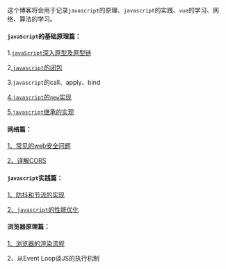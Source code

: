 这个博客将会用于记录`javascript`的原理、`javascript`的实践、`vue`的学习、网络、算法的学习。

#### `javaScript`的基础原理篇：

1.[`javaScript`深入原型及原型链](https://github.com/Liang34/My_blog/issues/7)

2[.`javascript`的闭包](https://github.com/Liang34/My_blog/blob/main/javascript%E5%8E%9F%E7%90%86%E7%AF%87/javaScript%E4%B8%AD%E7%9A%84%E9%97%AD%E5%8C%85.md)

3.`javascript`的call、apply、bind

[4.`javascript`的`new`实现](https://github.com/Liang34/My_blog/blob/main/javascript%E5%8E%9F%E7%90%86%E7%AF%87/new%E7%9A%84%E5%AE%9E%E7%8E%B0%E5%8E%9F%E7%90%86.md)

[5.`javascript`继承的实现](https://github.com/Liang34/My_blog/blob/main/javascript%E5%8E%9F%E7%90%86%E7%AF%87/javascript%E7%BB%A7%E6%89%BF%E7%9A%84%E5%AE%9E%E7%8E%B0.md)

#### 网络篇：

[1、常见的web安全问题](https://github.com/Liang34/My_blog/issues/1)

[2、详解CORS](https://github.com/Liang34/My_blog/blob/main/%E7%BD%91%E7%BB%9C/%E8%AF%A6%E8%A7%A3CORS.md)

#### `javascript`实践篇：

[1、防抖和节流的实现](https://github.com/Liang34/My_blog/issues/2)

[2、`javascript`的性能优化](https://github.com/Liang34/My_blog/issues/11)

#### 浏览器原理篇：

[1、浏览器的渲染流程](https://github.com/Liang34/My_blog/blob/main/%E6%B5%8F%E8%A7%88%E5%99%A8%E5%8E%9F%E7%90%86%E7%AF%87/%E6%B5%8F%E8%A7%88%E5%99%A8%E7%9A%84%E6%B8%B2%E6%9F%93%E6%B5%81%E7%A8%8B.md)

2、从Event Loop谈JS的执行机制



